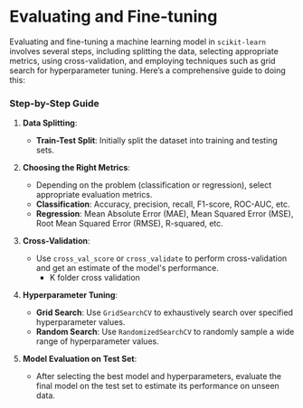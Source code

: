 # Evaluating and Fine-tuning
Evaluating and fine-tuning a machine learning model in `scikit-learn` involves several steps, including splitting the data, selecting appropriate metrics, using cross-validation, and employing techniques such as grid search for hyperparameter tuning. Here’s a comprehensive guide to doing this:

### Step-by-Step Guide

1. **Data Splitting**:
   - **Train-Test Split**: Initially split the dataset into training and testing sets.


2. **Choosing the Right Metrics**:
   - Depending on the problem (classification or regression), select appropriate evaluation metrics.
   - **Classification**: Accuracy, precision, recall, F1-score, ROC-AUC, etc.
   - **Regression**: Mean Absolute Error (MAE), Mean Squared Error (MSE), Root Mean Squared Error (RMSE), R-squared, etc.

3. **Cross-Validation**:
   - Use `cross_val_score` or `cross_validate` to perform cross-validation and get an estimate of the model's performance.
     - K folder cross validation

4. **Hyperparameter Tuning**:
   - **Grid Search**: Use `GridSearchCV` to exhaustively search over specified hyperparameter values.
   - **Random Search**: Use `RandomizedSearchCV` to randomly sample a wide range of hyperparameter values.

5. **Model Evaluation on Test Set**:
   - After selecting the best model and hyperparameters, evaluate the final model on the test set to estimate its performance on unseen data.
